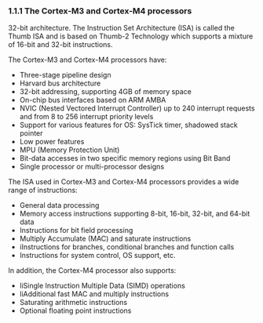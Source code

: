 <h3>1.1.1 The Cortex-M3 and Cortex-M4 processors</h3> 
<p>32-bit architecture. The Instruction Set Architecture (ISA) is called the Thumb ISA and is based on Thumb-2 Technology which supports a mixture of 16-bit and 32-bit instructions.</p>
<p>The Cortex-M3 and Cortex-M4 processors have:</p>
<ul>
  <li>Three-stage pipeline design</li>
  <li>Harvard bus architecture</li>
  <li>32-bit addressing, supporting 4GB of memory space</li>
  <li>On-chip bus interfaces based on ARM AMBA</li>
  <li>NVIC (Nested Vectored Interrupt Controller) up to 240 interrupt requests and from 8 to 256 interrupt priority levels</li>
  <li>Support for various features for OS: SysTick timer, shadowed stack pointer</li>
  <li>Low power features</li>
  <li>MPU (Memory Protection Unit) </li>
  <li>Bit-data accesses in two specific memory regions using Bit Band</li>
  <li>Single processor or multi-processor designs</li>
</ul>
<p>The ISA used in Cortex-M3 and Cortex-M4 processors provides a wide range of instructions:</p>
<ul>
  <li>General data processing</li>
  <li>Memory access instructions supporting 8-bit, 16-bit, 32-bit, and 64-bit data</li>
  <li>Instructions for bit field processing</li>
  <li>Multiply Accumulate (MAC) and saturate instructions</li>
  <li>iInstructions for branches, conditional branches and function calls</li>
  <li>Instructions for system control, OS support, etc.</li>
</ul>
<p>In addition, the Cortex-M4 processor also supports:</p>
<ul>
  <li>liSingle Instruction Multiple Data (SIMD) operations</li>
  <li>liAdditional fast MAC and multiply instructions</li>
  <li>Saturating arithmetic instructions</li>
  <li>Optional floating point instructions</li>
</ul>
